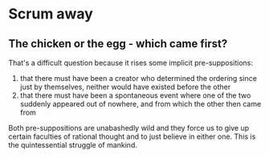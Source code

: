 # Scrum away

## The chicken or the egg - which came first? 

That's a difficult question because it rises some implicit pre-suppositions:

1. that there must have been a creator who determined the ordering since just by themselves, neither would have existed before the other
2. that there must have been a spontaneous event where one of the two suddenly appeared out of nowhere, and from which the other then came from

Both pre-suppositions are unabashedly wild and they force us to give up certain faculties of rational thought and to just believe in either one. This is the quintessential struggle of mankind.
